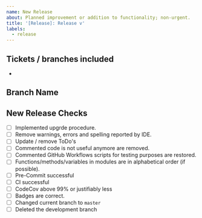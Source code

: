 ```yaml
---
name: New Release
about: Planned improvement or addition to functionality; non-urgent.
title: '[Release]: Release v'
labels:
  - release
---
```


## Tickets / branches included

- [](<>)

## Branch Name

## New Release Checks

- [ ] Implemented upgrde procedure.
- [ ] Remove warnings, errors and spelling reported by IDE.
- [ ] Update / remove ToDo's
- [ ] Commented code is not useful anymore are removed.
- [ ] Commented GitHub Workflows scripts for testing purposes are restored.
- [ ] Functions/methods/variables in modules are in alphabetical order (if possible).
- [ ] Pre-Commit successful
- [ ] CI successful
- [ ] CodeCov above 99% or justifiably less
- [ ] Badges are correct.
- [ ] Changed current branch to `master`
- [ ] Deleted the development branch
